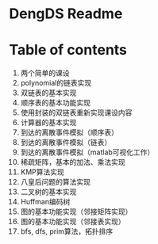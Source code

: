 # DengDS Readme
# Table of contents
1. 两个简单的课设
2. polynomial的链表实现
3. 双链表的基本实现
4. 顺序表的基本功能实现
5. 使用封装的双链表重新实现课设内容
6. 计算器的基本实现
7. 到达的离散事件模拟（顺序表）
8. 到达的离散事件模拟（链表）
9. 到达的离散事件模拟（matlab可视化工作）
10. 稀疏矩阵，基本的加法、乘法实现
11. KMP算法实现
12. 八皇后问题的算法实现
13. 二叉树的基本实现
14. Huffman编码树
15. 图的基本功能实现（邻接矩阵实现）
16. 图的基本功能实现（邻接表实现）
17. bfs, dfs, prim算法，拓扑排序
